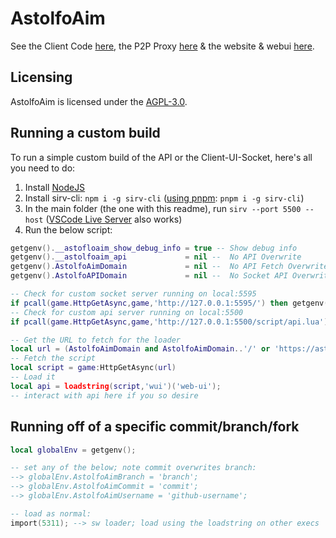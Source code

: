 # AstolfoAim

See the Client Code [here](./script/), the P2P Proxy [here](./server/) & the website & webui [here](./web/).

## Licensing

AstolfoAim is licensed under the [AGPL-3.0](./COPYING).

## Running a custom build
To run a simple custom build of the API or the Client-UI-Socket, here's all you need to do:

1. Install [NodeJS](https://nodejs.org)
2. Install sirv-cli: `npm i -g sirv-cli` ([using pnpm](https://pnpm.io): `pnpm i -g sirv-cli`)
3. In the main folder (the one with this readme), run `sirv --port 5500 --host` ([VSCode Live Server](https://marketplace.visualstudio.com/items?itemName=ritwickdey.LiveServer) also works)
4. Run the below script:
```lua
getgenv().__astofloaim_show_debug_info = true -- Show debug info
getgenv().__astolfoaim_api             = nil --  No API Overwrite
getgenv().AstolfoAimDomain             = nil --  No API Fetch Overwrite
getgenv().AstolfoAPIDomain             = nil --  No Socket API Overwrite

-- Check for custom socket server running on local:5595
if pcall(game.HttpGetAsync,game,'http://127.0.0.1:5595/') then getgenv().AstolfoAPIDomain='http://127.0.0.1:5595' end
-- Check for custom api server running on local:5500
if pcall(game.HttpGetAsync,game,'http://127.0.0.1:5500/script/api.lua') then getgenv().AstolfoAimDomain='http://127.0.0.1:5500/script' end

-- Get the URL to fetch for the loader
local url = (AstolfoAimDomain and AstolfoAimDomain..'/' or 'https://astolfoaim.femboy.cafe/')..'web-ui.lua'
-- Fetch the script
local script = game:HttpGetAsync(url)
-- Load it
local api = loadstring(script,'wui')('web-ui');
-- interact with api here if you so desire
```

## Running off of a specific commit/branch/fork
```lua
local globalEnv = getgenv();

-- set any of the below; note commit overwrites branch:
--> globalEnv.AstolfoAimBranch = 'branch';
--> globalEnv.AstolfoAimCommit = 'commit';
--> globalEnv.AstolfoAimUsername = 'github-username';

-- load as normal:
import(5311); --> sw loader; load using the loadstring on other execs
```